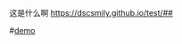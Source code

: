 这是什么啊
https://dscsmily.github.io/test/##



#[demo](https://help.github.com/articles/about-pull-requests/)
